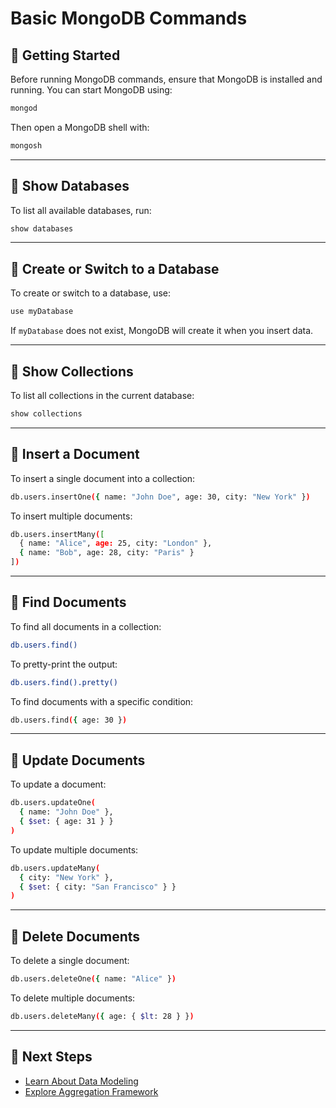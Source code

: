 # Basic MongoDB Commands

## 🏁 Getting Started
Before running MongoDB commands, ensure that MongoDB is installed and running. You can start MongoDB using:
```sh
mongod
```
Then open a MongoDB shell with:
```sh
mongosh
```

---

## 📌 Show Databases
To list all available databases, run:
```sh
show databases
```

---

## 📌 Create or Switch to a Database
To create or switch to a database, use:
```sh
use myDatabase
```
If `myDatabase` does not exist, MongoDB will create it when you insert data.

---

## 📌 Show Collections
To list all collections in the current database:
```sh
show collections
```

---

## 📌 Insert a Document
To insert a single document into a collection:
```sh
db.users.insertOne({ name: "John Doe", age: 30, city: "New York" })
```
To insert multiple documents:
```sh
db.users.insertMany([
  { name: "Alice", age: 25, city: "London" },
  { name: "Bob", age: 28, city: "Paris" }
])
```

---

## 📌 Find Documents
To find all documents in a collection:
```sh
db.users.find()
```
To pretty-print the output:
```sh
db.users.find().pretty()
```
To find documents with a specific condition:
```sh
db.users.find({ age: 30 })
```

---

## 📌 Update Documents
To update a document:
```sh
db.users.updateOne(
  { name: "John Doe" },
  { $set: { age: 31 } }
)
```
To update multiple documents:
```sh
db.users.updateMany(
  { city: "New York" },
  { $set: { city: "San Francisco" } }
)
```

---

## 📌 Delete Documents
To delete a single document:
```sh
db.users.deleteOne({ name: "Alice" })
```
To delete multiple documents:
```sh
db.users.deleteMany({ age: { $lt: 28 } })
```

---

## 🎯 Next Steps
- [Learn About Data Modeling](../intermediate/data-modeling.md)
- [Explore Aggregation Framework](../intermediate/aggregation-framework.md)
